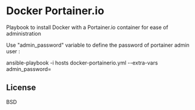 Docker Portainer.io
=========

Playbook to install Docker with a Portainer.io container for ease of administration

Use "admin_password" variable to define the password of portainer admin user :

ansible-playbook -i hosts docker-portainerio.yml --extra-vars admin_password=<portainer admin password>

License
-------

BSD

